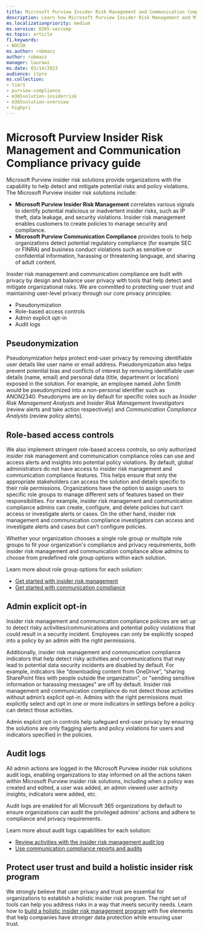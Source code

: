 ```yaml
---
title: Microsoft Purview Insider Risk Management and Communication Compliance privacy guide
description: Learn how Microsoft Purview Insider Risk Management and Microsoft Purview Communication Compliance are built with privacy by design, and how the solutions balance user privacy with tools that help detect and mitigate organizational risks. 
ms.localizationpriority: medium
ms.service: O365-seccomp
ms.topic: article
f1.keywords:
- NOCSH
ms.author: robmazz
author: robmazz
manager: laurawi
ms.date: 03/14/2023
audience: itpro
ms.collection:
- tier1
- purview-compliance
- m365solution-insiderrisk
- m365solution-overview
- highpri
---
```


# Microsoft Purview Insider Risk Management and Communication Compliance privacy guide 

Microsoft Purview insider risk solutions provide organizations with the capability to help detect and mitigate potential risks and policy violations. The Microsoft Purview insider risk solutions include: 

- **Microsoft Purview Insider Risk Management** correlates various signals to identify potential malicious or inadvertent insider risks, such as IP theft, data leakage, and security violations. Insider risk management enables customers to create policies to manage security and compliance.  
- **Microsoft Purview Communication Compliance** provides tools to help organizations detect potential regulatory compliance (for example SEC or FINRA) and business conduct violations such as sensitive or confidential information, harassing or threatening language, and sharing of adult content.  

Insider risk management and communication compliance are built with privacy by design and balance user privacy with tools that help detect and mitigate organizational risks. We are committed to protecting user trust and maintaining user-level privacy through our core privacy principles: 

- Pseudonymization
- Role-based access controls
- Admin explicit opt-in 
- Audit logs 

## Pseudonymization 

Pseudonymization helps protect end-user privacy by removing identifiable user details like user name or email address. Pseudonymization also helps prevent potential bias and conflicts of interest by removing identifiable user details (name, email) and personal data (title, department or location) exposed in the solution. For example, an employee named John Smith would be pseudonymized into a non-personal identifier such as ANON2340. Pseudonyms are on by default for specific roles such as *Insider Risk Management Analysts* and *Insider Risk Management Investigators* (review alerts and take action respectively) and *Communication Compliance Analysts* (review policy alerts). 

## Role-based access controls 

We also implement stringent role-based access controls, so only authorized insider risk management and communication compliance roles can use and access alerts and insights into potential policy violations. By default, global administrators do not have access to insider risk management and communication compliance features. This helps ensure that only the appropriate stakeholders can access the solution and details specific to their role permissions. Organizations have the option to assign users to specific role groups to manage different sets of features based on their responsibilities. For example, insider risk management and communication compliance admins can create, configure, and delete policies but can’t access or investigate alerts or cases. On the other hand, insider risk management and communication compliance investigators can access and investigate alerts and cases but can’t configure policies.  

Whether your organization chooses a single role group or multiple role groups to fit your organization's compliance and privacy requirements, both insider risk management and communication compliance allow admins to choose from predefined role group options within each solution. 

Learn more about role group options for each solution:   

- [Get started with insider risk management](insider-risk-management-configure.md#step-1-required-enable-permissions-for-insider-risk-management) 
- [Get started with communication compliance](communication-compliance-configure.md#step-1-required-enable-permissions-for-communication-compliance) 


## Admin explicit opt-in 

Insider risk management and communication compliance policies are set up to detect risky activities/communications and potential policy violations that could result in a security incident. Employees can only be explicitly scoped into a policy by an admin with the right permissions.  

Additionally, insider risk management and communication compliance indicators that help detect risky activities and communications that may lead to potential data security incidents are disabled by default. For example, indicators like “downloading content from OneDrive”, “sharing SharePoint files with people outside the organization”, or "sending sensitive information or harassing messages" are off by default. Insider risk management and communication compliance do not detect those activities without admin’s explicit opt-in. Admins with the right permissions must explicitly select and opt in one or more indicators in settings before a policy can detect those activities.  

Admin explicit opt-in controls help safeguard end-user privacy by ensuring the solutions are only flagging alerts and policy violations for users and indicators specified in the policies.   

## Audit logs 

All admin actions are logged in the Microsoft Purview insider risk solutions audit logs, enabling organizations to stay informed on all the actions taken within Microsoft Purview insider risk solutions, including when a policy was created and edited, a user was added, an admin viewed user activity insights, indicators were added, etc. 

Audit logs are enabled for all Microsoft 365 organizations by default to ensure organizations can audit the privileged admins’ actions and adhere to compliance and privacy requirements.  

Learn more about audit logs capabilities for each solution: 

- [Review activities with the insider risk management audit log](insider-risk-management-audit-log.md) 
- [Use communication compliance reports and audits](communication-compliance-reports-audits.md#audit) 


## Protect user trust and build a holistic insider risk program 

We strongly believe that user privacy and trust are essential for organizations to establish a holistic insider risk program. The right set of tools can help you address risks in a way that meets security needs. Learn how to [build a holistic insider risk management program](https://query.prod.cms.rt.microsoft.com/cms/api/am/binary/RE59jhs) with five elements that help companies have stronger data protection while ensuring user trust. 